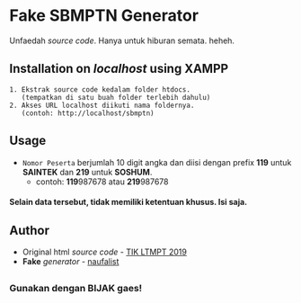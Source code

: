 # Fake SBMPTN Generator

Unfaedah *source code*. Hanya untuk hiburan semata. heheh.

## Installation on *localhost* using XAMPP

    1. Ekstrak source code kedalam folder htdocs.
       (tempatkan di satu buah folder terlebih dahulu)
    2. Akses URL localhost diikuti nama foldernya.
       (contoh: http://localhost/sbmptn)

## Usage

- `Nomor Peserta` berjumlah 10 digit angka dan diisi dengan prefix **119** untuk **SAINTEK** dan **219** untuk **SOSHUM**.
  - contoh: **119**987678 atau **219**987678

#### Selain data tersebut, tidak memiliki ketentuan khusus. Isi saja.

## Author

* Original html *source code* - [TIK LTMPT 2019](https://ltmpt.ac.id/)
* **Fake** *generator* - [naufalist](https://github.com/naufalist)

##

### Gunakan dengan BIJAK gaes!

